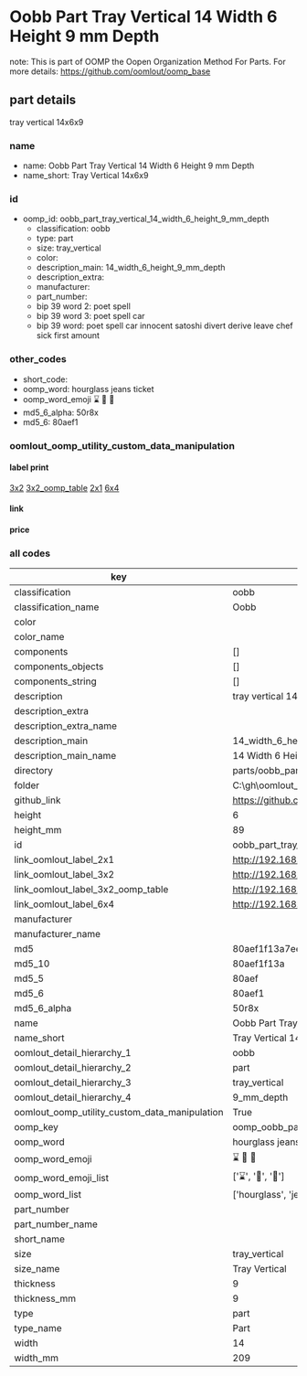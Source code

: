 # Oobb Part Tray Vertical 14 Width 6 Height 9 mm Depth  

note: This is part of OOMP the Oopen Organization Method For Parts. For more details: https://github.com/oomlout/oomp_base

##  part details
  



tray vertical 14x6x9



### name
* name: Oobb Part Tray Vertical 14 Width 6 Height 9 mm Depth
* name_short: Tray Vertical 14x6x9 
### id
* oomp_id: oobb_part_tray_vertical_14_width_6_height_9_mm_depth
  * classification: oobb
  * type: part
  * size: tray_vertical
  * color: 
  * description_main: 14_width_6_height_9_mm_depth
  * description_extra: 
  * manufacturer: 
  * part_number: 
  * bip 39 word 2: poet spell
  * bip 39 word 3: poet spell car
  * bip 39 word: poet spell car innocent satoshi divert derive leave chef sick first amount

### other_codes
* short_code: 
* oomp_word: hourglass jeans ticket
* oomp_word_emoji :hourglass: :jeans: :ticket:
* md5_6_alpha: 50r8x
* md5_6: 80aef1






### oomlout_oomp_utility_custom_data_manipulation
#### label print
[3x2](http://192.168.1.245:1112/?label=oomp%2050r8x)
[3x2_oomp_table](http://192.168.1.108:1112/?label=oomp%2050r8x)
[2x1](http://192.168.1.242:1112/?label=oomp%2050r8x)
[6x4](http://192.168.1.55:1112/?label=oomp%2050r8x)    

#### link

                              

#### price







### all codes 
| key | value |  
| --- | --- |  
| classification | oobb |  
| classification_name | Oobb |  
| color |  |  
| color_name |  |  
| components | [] |  
| components_objects | [] |  
| components_string | [] |  
| description | tray vertical 14x6x9 |  
| description_extra |  |  
| description_extra_name |  |  
| description_main | 14_width_6_height_9_mm_depth |  
| description_main_name | 14 Width 6 Height 9 mm Depth |  
| directory | parts/oobb_part_tray_vertical_14_width_6_height_9_mm_depth |  
| folder | C:\gh\oomlout_oobb_version_4_generated_parts\parts\oobb_part_tray_vertical_14_width_6_height_9_mm_depth |  
| github_link | https://github.com/oomlout/oomlout_oomp_part_src/tree/main/parts/oobb_part_tray_vertical_14_width_6_height_9_mm_depth |  
| height | 6 |  
| height_mm | 89 |  
| id | oobb_part_tray_vertical_14_width_6_height_9_mm_depth |  
| link_oomlout_label_2x1 | http://192.168.1.242:1112/?label=oomp%2050r8x |  
| link_oomlout_label_3x2 | http://192.168.1.245:1112/?label=oomp%2050r8x |  
| link_oomlout_label_3x2_oomp_table | http://192.168.1.108:1112/?label=oomp%2050r8x |  
| link_oomlout_label_6x4 | http://192.168.1.55:1112/?label=oomp%2050r8x |  
| manufacturer |  |  
| manufacturer_name |  |  
| md5 | 80aef1f13a7ee76cff5fb74844b44d39 |  
| md5_10 | 80aef1f13a |  
| md5_5 | 80aef |  
| md5_6 | 80aef1 |  
| md5_6_alpha | 50r8x |  
| name | Oobb Part Tray Vertical 14 Width 6 Height 9 mm Depth |  
| name_short | Tray Vertical 14x6x9  |  
| oomlout_detail_hierarchy_1 | oobb |  
| oomlout_detail_hierarchy_2 | part |  
| oomlout_detail_hierarchy_3 | tray_vertical |  
| oomlout_detail_hierarchy_4 | 9_mm_depth |  
| oomlout_oomp_utility_custom_data_manipulation | True |  
| oomp_key | oomp_oobb_part_tray_vertical_14_width_6_height_9_mm_depth |  
| oomp_word | hourglass jeans ticket |  
| oomp_word_emoji | :hourglass: :jeans: :ticket: |  
| oomp_word_emoji_list | [':hourglass:', ':jeans:', ':ticket:'] |  
| oomp_word_list | ['hourglass', 'jeans', 'ticket'] |  
| part_number |  |  
| part_number_name |  |  
| short_name |  |  
| size | tray_vertical |  
| size_name | Tray Vertical |  
| thickness | 9 |  
| thickness_mm | 9 |  
| type | part |  
| type_name | Part |  
| width | 14 |  
| width_mm | 209 |  
